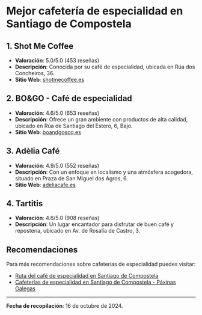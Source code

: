 # Mejor cafetería de especialidad en Santiago de Compostela

## 1. Shot Me Coffee
- **Valoración**: 5.0/5.0 (453 reseñas)
- **Descripción**: Conocida por su café de especialidad, ubicada en Rúa dos Concheiros, 36.
- **Sitio Web**: [shotmecoffee.es](https://shotmecoffee.es/)

## 2. BO&GO - Café de especialidad
- **Valoración**: 4.6/5.0 (653 reseñas)
- **Descripción**: Ofrece un gran ambiente con productos de alta calidad, ubicado en Rúa de Santiago del Estero, 6, Bajo.
- **Sitio Web**: [boandgoscq.es](https://boandgoscq.es/)

## 3. Adèlia Café
- **Valoración**: 4.9/5.0 (552 reseñas)
- **Descripción**: Con un enfoque en localismo y una atmósfera acogedora, situado en Praza de San Miguel dos Agros, 6.
- **Sitio Web**: [adeliacafe.es](http://www.adeliacafe.es/)

## 4. Tartitis
- **Valoración**: 4.6/5.0 (908 reseñas)
- **Descripción**: Un lugar encantador para disfrutar de buen café y repostería, ubicado en Av. de Rosalía de Castro, 3.

## Recomendaciones
Para más recomendaciones sobre cafeterías de especialidad puedes visitar:
- [Ruta del café de especialidad en Santiago de Compostela](https://www.specialtycoffeemarket.es/post/ruta-del-caf%C3%A9-de-especialidad-en-santiago-de-compostela)
- [Cafeterías de especialidad en Santiago de Compostela - Páxinas Galegas](https://www.paxinasgalegas.es/cafeterias-de-especialidad-santiago-de-compostela-4065ep_79ay.html)

---
**Fecha de recopilación**: 16 de octubre de 2024.